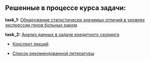 ## Решенные в процессе курса задачи:

**task_1:** [Обнаружение статистически значимых отличий в уровнях экспрессии генов больных раком](https://github.com/AlexG888/Specialization_from_MIPT_and_Yandex/blob/master/course_4/task_1.ipynb)

**task_2:** [Анализ данных в задаче кредитного скоринга](https://github.com/AlexG888/Specialization_from_MIPT_and_Yandex/blob/master/course_4/task_2.ipynb)

- [Конспект лекций](https://github.com/AlexG888/Specialization_from_MIPT_and_Yandex/blob/master/course_4/lecture_notes.pdf)

- [Список рекомендованной литературы](https://github.com/AlexG888/Specialization_from_MIPT_and_Yandex/blob/master/course_4/%20Recommended_reading_list.md)